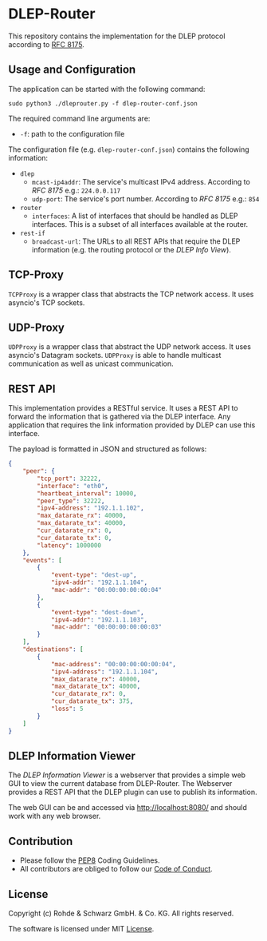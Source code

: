 # DLEP-Router

This repository contains the implementation for the DLEP protocol according to
[RFC 8175](https://datatracker.ietf.org/doc/rfc8175/).

## Usage and Configuration

The application can be started with the following command:

```
sudo python3 ./dleprouter.py -f dlep-router-conf.json
```

The required command line arguments are:

- `-f`: path to the configuration file

The configuration file (e.g. `dlep-router-conf.json`) contains the following
information:

- `dlep`
  - `mcast-ip4addr`: The service's multicast IPv4 address.
    According to *RFC 8175* e.g.: `224.0.0.117`
  - `udp-port`: The service's port number. According to *RFC 8175* e.g.: `854`
- `router`
  - `interfaces`: A list of interfaces that should be handled as DLEP interfaces.
    This is a subset of all interfaces available at the router.
- `rest-if`
  - `broadcast-url`: The URLs to all REST APIs that require the DLEP information
    (e.g. the routing protocol or the *DLEP Info View*).

## TCP-Proxy

`TCPProxy` is a wrapper class that abstracts the TCP network access. It uses
asyncio's TCP sockets.

## UDP-Proxy

`UDPProxy` is a wrapper class that abstract the UDP network access. It uses
asyncio's Datagram sockets. `UDPProxy` is able to handle multicast communication
as well as unicast communication.

## REST API

This implementation provides a RESTful service. It uses a REST API to forward
the information that is gathered via the DLEP interface. Any application that
requires the link information provided by DLEP can use this interface.

The payload is formatted in JSON and structured as follows:

```json
{
    "peer": {
        "tcp_port": 32222,
        "interface": "eth0",
        "heartbeat_interval": 10000,
        "peer_type": 32222,
        "ipv4-address": "192.1.1.102",
        "max_datarate_rx": 40000,
        "max_datarate_tx": 40000,
        "cur_datarate_rx": 0,
        "cur_datarate_tx": 0,
        "latency": 1000000
    },
    "events": [
        {
            "event-type": "dest-up",
            "ipv4-addr": "192.1.1.104",
            "mac-addr": "00:00:00:00:00:04"
        },
        {
            "event-type": "dest-down",
            "ipv4-addr": "192.1.1.103",
            "mac-addr": "00:00:00:00:00:03"
        }
    ],
    "destinations": [
        {
            "mac-address": "00:00:00:00:00:04",
            "ipv4-address": "192.1.1.104",
            "max_datarate_rx": 40000,
            "max_datarate_tx": 40000,
            "cur_datarate_rx": 0,
            "cur_datarate_tx": 375,
            "loss": 5
        }
    ]
}
```

## DLEP Information Viewer

The *DLEP Information Viewer* is a webserver that provides a simple web GUI to
view the current database from DLEP-Router. The Webserver provides a REST API
that the DLEP plugin can use to publish its information.

The web GUI can be and accessed via <http://localhost:8080/> and should work
with any web browser.

## Contribution

- Please follow the [PEP8](https://www.python.org/dev/peps/pep-0008/) Coding
  Guidelines.
- All contributors are obliged to follow our
  [Code of Conduct](https://github.com/Rohde-Schwarz/rohde-schwarz/blob/master/code-of-conduct.md).

## License

Copyright (c) Rohde & Schwarz GmbH. & Co. KG. All rights reserved.

The software is licensed under MIT [License](./LICENSE).
